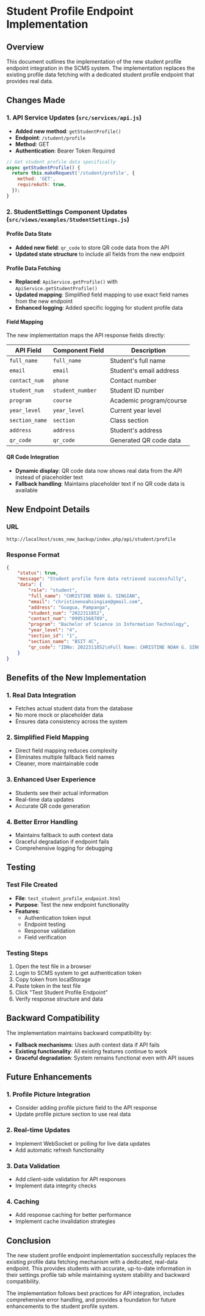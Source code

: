 # Student Profile Endpoint Implementation

## Overview
This document outlines the implementation of the new student profile endpoint integration in the SCMS system. The implementation replaces the existing profile data fetching with a dedicated student profile endpoint that provides real data.

## Changes Made

### 1. API Service Updates (`src/services/api.js`)
- **Added new method**: `getStudentProfile()`
- **Endpoint**: `/student/profile`
- **Method**: GET
- **Authentication**: Bearer Token Required

```javascript
// Get student profile data specifically
async getStudentProfile() {
  return this.makeRequest('/student/profile', {
    method: 'GET',
    requireAuth: true,
  });
}
```

### 2. StudentSettings Component Updates (`src/views/examples/StudentSettings.js`)

#### Profile Data State
- **Added new field**: `qr_code` to store QR code data from the API
- **Updated state structure** to include all fields from the new endpoint

#### Profile Data Fetching
- **Replaced**: `ApiService.getProfile()` with `ApiService.getStudentProfile()`
- **Updated mapping**: Simplified field mapping to use exact field names from the new endpoint
- **Enhanced logging**: Added specific logging for student profile data

#### Field Mapping
The new implementation maps the API response fields directly:

| API Field | Component Field | Description |
|-----------|----------------|-------------|
| `full_name` | `full_name` | Student's full name |
| `email` | `email` | Student's email address |
| `contact_num` | `phone` | Contact number |
| `student_num` | `student_number` | Student ID number |
| `program` | `course` | Academic program/course |
| `year_level` | `year_level` | Current year level |
| `section_name` | `section` | Class section |
| `address` | `address` | Student's address |
| `qr_code` | `qr_code` | Generated QR code data |

#### QR Code Integration
- **Dynamic display**: QR code data now shows real data from the API instead of placeholder text
- **Fallback handling**: Maintains placeholder text if no QR code data is available

## New Endpoint Details

### URL
```
http://localhost/scms_new_backup/index.php/api/student/profile
```

### Response Format
```json
{
    "status": true,
    "message": "Student profile form data retrieved successfully",
    "data": {
        "role": "student",
        "full_name": "CHRISTINE NOAH G. SINGIAN",
        "email": "christinenoahsingian@gmail.com",
        "address": "Guagua, Pampanga",
        "student_num": "2022311852",
        "contact_num": "09951568789",
        "program": "Bachelor of Science in Information Technology",
        "year_level": "4",
        "section_id": "1",
        "section_name": "BSIT 4C",
        "qr_code": "IDNo: 2022311852\nFull Name: CHRISTINE NOAH G. SINGIAN\nProgram: Bachelor of Science in Information Technology"
    }
}
```

## Benefits of the New Implementation

### 1. **Real Data Integration**
- Fetches actual student data from the database
- No more mock or placeholder data
- Ensures data consistency across the system

### 2. **Simplified Field Mapping**
- Direct field mapping reduces complexity
- Eliminates multiple fallback field names
- Cleaner, more maintainable code

### 3. **Enhanced User Experience**
- Students see their actual information
- Real-time data updates
- Accurate QR code generation

### 4. **Better Error Handling**
- Maintains fallback to auth context data
- Graceful degradation if endpoint fails
- Comprehensive logging for debugging

## Testing

### Test File Created
- **File**: `test_student_profile_endpoint.html`
- **Purpose**: Test the new endpoint functionality
- **Features**:
  - Authentication token input
  - Endpoint testing
  - Response validation
  - Field verification

### Testing Steps
1. Open the test file in a browser
2. Login to SCMS system to get authentication token
3. Copy token from localStorage
4. Paste token in the test file
5. Click "Test Student Profile Endpoint"
6. Verify response structure and data

## Backward Compatibility

The implementation maintains backward compatibility by:
- **Fallback mechanisms**: Uses auth context data if API fails
- **Existing functionality**: All existing features continue to work
- **Graceful degradation**: System remains functional even with API issues

## Future Enhancements

### 1. **Profile Picture Integration**
- Consider adding profile picture field to the API response
- Update profile picture section to use real data

### 2. **Real-time Updates**
- Implement WebSocket or polling for live data updates
- Add automatic refresh functionality

### 3. **Data Validation**
- Add client-side validation for API responses
- Implement data integrity checks

### 4. **Caching**
- Add response caching for better performance
- Implement cache invalidation strategies

## Conclusion

The new student profile endpoint implementation successfully replaces the existing profile data fetching mechanism with a dedicated, real-data endpoint. This provides students with accurate, up-to-date information in their settings profile tab while maintaining system stability and backward compatibility.

The implementation follows best practices for API integration, includes comprehensive error handling, and provides a foundation for future enhancements to the student profile system.
